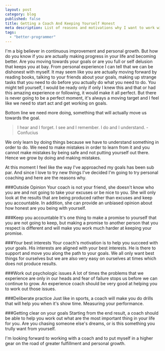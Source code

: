 ```yaml
---
layout: post
category: blog
published: false
title: Getting a Coach And Keeping Yourself Honest
meta description: List of reasons and motivations why I want to work with personal development coach.
tags: 
  - "better-programmer"
---
```


I'm a big believer in continuous improvement and personal growth. But how do you know if you are actually making progress in your life and becoming better. Are you moving towards your goals or are you full or self delusion that keeps you at bay. From personal experience I can tell that we can be dishonest with myself. It may seem like you are actually moving forward by reading books, talking to your friends about your goals, making up strange tasks that you need to do before you actually do what you need to do. You might tell yourself, I would be ready only if only I knew this and that or had this amazing experience or following, it would make it all perfect. But there is never going to be a perfect moment, it's always a moving target and I feel like we need to start act and get working on goals. 

Bottom line we need more doing, something that will actually move us towards the goal. 
> I hear and I forget. I see and I remember. I do and I understand. - Confucius

We only learn by doing things because we have to understand something in order to do. We need to make mistakes in order to learn from it and you cannot make mistakes by being safe and not putting yourself out there. Hence we grow by doing and making mistakes.

At this moment I feel like the way I've approached my goals has been sub par. And since I love to try new things I've decided I'm going to try personal coaching and here are the reasons why. 

###Outside Opinion
Your coach is not your friend, she doesn't know who you are and not going to take your excuses or be nice to you. She will only look at the results that are being produced rather than excuses and keep you accountable. In addition, she can provide an unbiased opinion about how honest are you being with yourself. 

###Keep you accountable
It's one thing to make a promise to yourself that you are not going to keep, but making a promise to another person that you respect is different and will make you work much harder at keeping your promise.

###Your best interests
Your coach's motivation is to help you succeed with your goals. His interests are aligned with your best interests. He is there to support and move you along the path to your goals. We all only want best things for ourselves but we are also very easy on ourselves at times which does not produce results. 

###Work out psychologic issues
A lot of times the problems that we experience are only in our heads and fear of failure stops us before we can continue to grow. An experience coach should be very good at helping you to work out those issues.

###Deliberate practice
Just like in sports, a coach will make you do drills that will help you when it's show time. Measuring your performance.

###Getting clear on your goals
Starting from the end result, a coach should be able to help you work out what are the most important thing in your life for you. Are you chasing someone else's dreams, or is this something you trully want from yourself. 

I'm looking forward to working with a coach and to put myself in a higher gear on the road of greater fulfillment and personal growth. 
